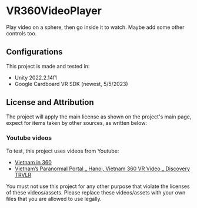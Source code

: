 # VR360VideoPlayer
Play video on a sphere, then go inside it to watch. Maybe add some other controls too.

## Configurations
This project is made and tested in:
- Unity 2022.2.14f1
- Google Cardboard VR SDK (newest, 5/5/2023)

## License and Attribution
The project will apply the main license as shown on the project's main page, expect for items taken by other sources, as written below:

### Youtube videos
To test, this project uses videos from Youtube:

- [Vietnam in 360](https://youtu.be/VprMcdyNOeI)
- [Vietnam’s Paranormal Portal _ Hanoi, Vietnam 360 VR Video _ Discovery TRVLR](https://youtu.be/Q62WHDEqhAs)

You must not use this project for any other purpose that violate the licenses of these videos/assets. Please replace these videos/assets with your own files that you are allowed to use legally.